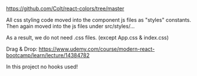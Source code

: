 https://github.com/Colt/react-colors/tree/master

All css styling code moved into the component js files as "styles" constants. Then again moved into the js files under src/styles/...

As a result, we do not need .css files. (except App.css & index.css)

Drag & Drop: https://www.udemy.com/course/modern-react-bootcamp/learn/lecture/14384782

In this project no hooks used!